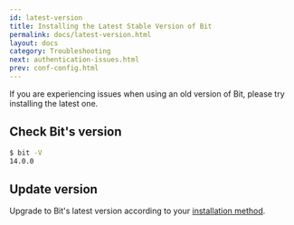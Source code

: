 ```yaml
---
id: latest-version
title: Installing the Latest Stable Version of Bit
permalink: docs/latest-version.html
layout: docs
category: Troubleshooting
next: authentication-issues.html
prev: conf-config.html
---
```


If you are experiencing issues when using an old version of Bit, please try installing the latest one.

## Check Bit's version

```bash
$ bit -V
14.0.0
```

## Update version

Upgrade to Bit's latest version according to your [installation method](/docs/installation.html).
